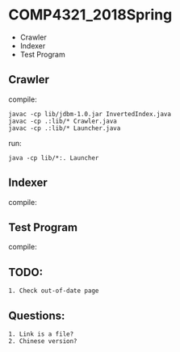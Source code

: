 # COMP4321_2018Spring
* Crawler
* Indexer
* Test Program
## Crawler
compile:
```
javac -cp lib/jdbm-1.0.jar InvertedIndex.java
javac -cp .:lib/* Crawler.java
javac -cp .:lib/* Launcher.java
```
run:
```
java -cp lib/*:. Launcher
```
## Indexer
compile:
## Test Program
compile:
## TODO:
```
1. Check out-of-date page
```

## Questions:
```
1. Link is a file?
2. Chinese version?
```